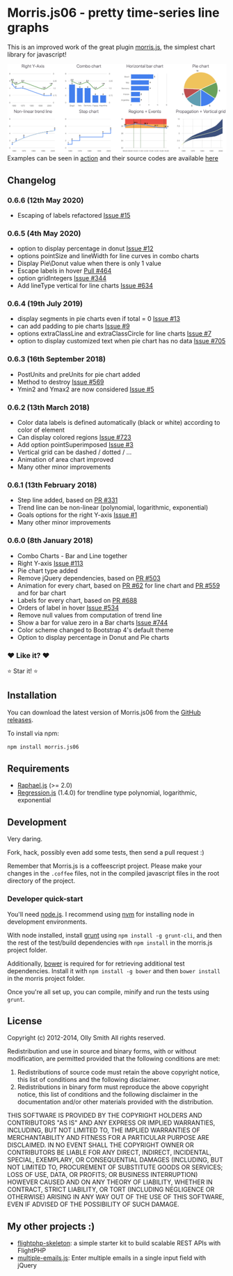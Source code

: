 # Morris.js06 - pretty time-series line graphs

This is an improved work of the great plugin [morris.js](https://github.com/morrisjs/morris.js), the simplest chart library for javascript!

![examples](examples/image.png)
Examples can be seen in [action](https://pierresh.github.io/morris.js/image.html) and their source codes are available [here](https://github.com/pierresh/morris.js/blob/master/examples/image.html)

## Changelog
### 0.6.6 (12th May 2020)
- Escaping of labels refactored [Issue #15](https://github.com/pierresh/morris.js/issues/15)


### 0.6.5 (4th May 2020)
- option to display percentage in donut [Issue #12](https://github.com/pierresh/morris.js/issues/12)
- options pointSize and lineWidth for line curves in combo charts
- Display Pie\Donut value when there is only 1 value
- Escape labels in hover [Pull #464](https://github.com/morrisjs/morris.js/pull/464)
- option gridIntegers [Issue #344](https://github.com/morrisjs/morris.js/pull/344)
- Add lineType vertical for line charts [Issue #634](https://github.com/morrisjs/morris.js/issues/634)


### 0.6.4 (19th July 2019)
- display segments in pie charts even if total = 0 [Issue #13](https://github.com/pierresh/morris.js/issues/13)
- can add padding to pie charts [Issue #9](https://github.com/pierresh/morris.js/issues/9)
- options extraClassLine and extraClassCircle for line charts [Issue #7](https://github.com/pierresh/morris.js/pull/7)
- option to display customized text when pie chart has no data [Issue #705](https://github.com/morrisjs/morris.js/issues/705)

### 0.6.3 (16th September 2018)
- PostUnits and preUnits for pie chart added
- Method to destroy [Issue #569](https://github.com/morrisjs/morris.js/issues/569)
- Ymin2 and Ymax2 are now considered [Issue #5](https://github.com/pierresh/morris.js/issues/5)

### 0.6.2 (13th March 2018)
- Color data labels is defined automatically (black or white) according to color of element
- Can display colored regions [Issue #723](https://github.com/morrisjs/morris.js/issues/723)
- Add option pointSuperimposed [Issue #3](https://github.com/pierresh/morris.js/issues/3)
- Vertical grid can be dashed / dotted / …
- Animation of area chart improved
- Many other minor improvements

### 0.6.1 (13th February 2018)
- Step line added, based on [PR #331](https://github.com/morrisjs/morris.js/pull/331)
- Trend line can be non-linear (polynomial, logarithmic, exponential)
- Goals options for the right Y-axis [Issue #1](https://github.com/pierresh/morris.js/issues/1)
- Many other minor improvements

### 0.6.0 (8th January 2018)

- Combo Charts - Bar and Line together
- Right Y-axis [Issue #113](https://github.com/morrisjs/morris.js/issues/113)
- Pie chart type added
- Remove jQuery dependencies, based on [PR #503](https://github.com/morrisjs/morris.js/pull/503)
- Animation for every chart, based on [PR #62](https://github.com/morrisjs/morris.js/pull/62) for line chart and [PR #559](https://github.com/morrisjs/morris.js/pull/559) and for bar chart
- Labels for every chart, based on [PR #688](https://github.com/morrisjs/morris.js/pull/688)
- Orders of label in hover [Issue #534](https://github.com/morrisjs/morris.js/issues/534)
- Remove null values from computation of trend line
- Show a bar for value zero in a Bar charts  [Issue #744](https://github.com/morrisjs/morris.js/issues/744)
- Color scheme changed to Bootstrap 4's default theme
- Option to display percentage in Donut and Pie charts

### :heart: Like it? :heart:

:star: Star it! :star:

## Installation
You can download the latest version of Morris.js06 from the [GitHub releases](https://github.com/pierresh/morris.js/releases/latest).

To install via npm:

```bash
npm install morris.js06
```

## Requirements

- [Raphael.js](http://raphaeljs.com/) (>= 2.0)
- [Regression.js](https://github.com/Tom-Alexander/regression-js/releases/tag/1.4.0) (1.4.0) for trendline type polynomial, logarithmic, exponential


## Development

Very daring.

Fork, hack, possibly even add some tests, then send a pull request :)

Remember that Morris.js is a coffeescript project. Please make your changes in
the `.coffee` files, not in the compiled javascript files in the root directory
of the project.

### Developer quick-start

You'll need [node.js](https://nodejs.org).  I recommend using
[nvm](https://github.com/creationix/nvm) for installing node in
development environments.

With node installed, install [grunt](https://github.com/cowboy/grunt) using
`npm install -g grunt-cli`, and then the rest of the test/build dependencies
with `npm install` in the morris.js project folder.

Additionally, [bower](http://bower.io/) is required for for retrieving additional test dependencies.
Install it with `npm install -g bower` and then `bower install` in the morris project folder.

Once you're all set up, you can compile, minify and run the tests using `grunt`.


## License

Copyright (c) 2012-2014, Olly Smith
All rights reserved.

Redistribution and use in source and binary forms, with or without
modification, are permitted provided that the following conditions are met:

1. Redistributions of source code must retain the above copyright notice, this
   list of conditions and the following disclaimer.
2. Redistributions in binary form must reproduce the above copyright notice,
   this list of conditions and the following disclaimer in the documentation
   and/or other materials provided with the distribution.

THIS SOFTWARE IS PROVIDED BY THE COPYRIGHT HOLDERS AND CONTRIBUTORS "AS IS" AND
ANY EXPRESS OR IMPLIED WARRANTIES, INCLUDING, BUT NOT LIMITED TO, THE IMPLIED
WARRANTIES OF MERCHANTABILITY AND FITNESS FOR A PARTICULAR PURPOSE ARE
DISCLAIMED. IN NO EVENT SHALL THE COPYRIGHT OWNER OR CONTRIBUTORS BE LIABLE FOR
ANY DIRECT, INDIRECT, INCIDENTAL, SPECIAL, EXEMPLARY, OR CONSEQUENTIAL DAMAGES
(INCLUDING, BUT NOT LIMITED TO, PROCUREMENT OF SUBSTITUTE GOODS OR SERVICES;
LOSS OF USE, DATA, OR PROFITS; OR BUSINESS INTERRUPTION) HOWEVER CAUSED AND
ON ANY THEORY OF LIABILITY, WHETHER IN CONTRACT, STRICT LIABILITY, OR TORT
(INCLUDING NEGLIGENCE OR OTHERWISE) ARISING IN ANY WAY OUT OF THE USE OF THIS
SOFTWARE, EVEN IF ADVISED OF THE POSSIBILITY OF SUCH DAMAGE.


## My other projects :)
- [flightphp-skeleton](https://github.com/pierresh/flightphp-skeleton): a simple starter kit to build scalable REST APIs with FlightPHP
- [multiple-emails.js](https://github.com/pierresh/multiple-emails.js): Enter multiple emails in a single input field with jQuery

